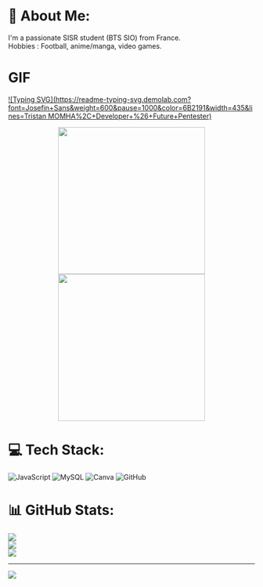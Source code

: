 # 💫 About Me:
I'm a passionate SISR student (BTS SIO)  from France. <br>Hobbies : Football, anime/manga, video games.
# GIF
[![Typing SVG](https://readme-typing-svg.demolab.com?font=Josefin+Sans&weight=600&pause=1000&color=6B2191&width=435&lines=Tristan MOMHA%2C+Developer+%26+Future+Pentester)](https://git.io/typing-svg)
<div align="center">
  <img src="https://media.giphy.com/media/xT9IgzoKnwFNmISR8I/giphy.gif" height="300"/>
  <img src="https://media.giphy.com/media/VTtANKl0beDFQRLDTh/giphy.gif" height="300"/>
</div>  

# 💻 Tech Stack:
![JavaScript](https://img.shields.io/badge/javascript-%23323330.svg?style=for-the-badge&logo=javascript&logoColor=%23F7DF1E) ![MySQL](https://img.shields.io/badge/mysql-4479A1.svg?style=for-the-badge&logo=mysql&logoColor=white) ![Canva](https://img.shields.io/badge/Canva-%2300C4CC.svg?style=for-the-badge&logo=Canva&logoColor=white) ![GitHub](https://img.shields.io/badge/github-%23121011.svg?style=for-the-badge&logo=github&logoColor=white)
# 📊 GitHub Stats:
![](https://github-readme-stats.vercel.app/api?username=TristanM-ort&theme=white&hide_border=false&include_all_commits=false&count_private=false)<br/>
![](https://nirzak-streak-stats.vercel.app/?user=TristanM-ort&theme=white&hide_border=false)<br/>
![](https://github-readme-stats.vercel.app/api/top-langs/?username=TristanM-ort&theme=white&hide_border=false&include_all_commits=false&count_private=false&layout=compact)

---
[![](https://visitcount.itsvg.in/api?id=TristanM-ort&icon=0&color=0)](https://visitcount.itsvg.in)

<!-- Proudly created with GPRM ( https://gprm.itsvg.in ) -->
